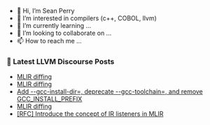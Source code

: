- 👋 Hi, I’m Sean Perry
- 👀 I’m interested in compilers (c++, COBOL, llvm)
- 🌱 I’m currently learning ...
- 💞️ I’m looking to collaborate on ...
- 📫 How to reach me ...

<!---
s66perry/s66perry is a ✨ special ✨ repository because its `README.md` (this file) appears on your GitHub profile.
You can click the Preview link to take a look at your changes.
--->
### 📕 Latest LLVM Discourse Posts

<!-- DISCOURSE-LLVM:START -->
- [MLIR diffing](https://discourse.llvm.org/t/mlir-diffing/64103#post_5)
- [MLIR diffing](https://discourse.llvm.org/t/mlir-diffing/64103#post_4)
- [Add --gcc-install-dir=, deprecate --gcc-toolchain=, and remove GCC_INSTALL_PREFIX](https://discourse.llvm.org/t/add-gcc-install-dir-deprecate-gcc-toolchain-and-remove-gcc-install-prefix/65091#post_15)
- [MLIR diffing](https://discourse.llvm.org/t/mlir-diffing/64103#post_3)
- [[RFC] Introduce the concept of IR listeners in MLIR](https://discourse.llvm.org/t/rfc-introduce-the-concept-of-ir-listeners-in-mlir/67854#post_9)
<!-- DISCOURSE-LLVM:END -->
